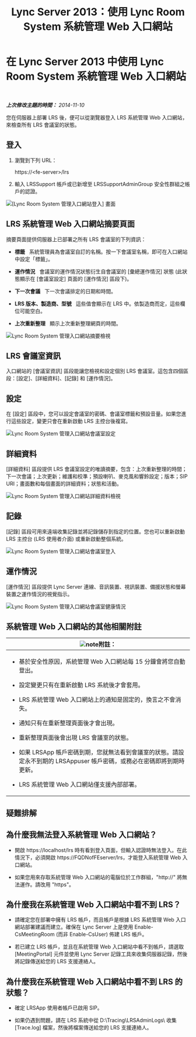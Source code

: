 ﻿---
title: Lync Server 2013：使用 Lync Room System 系統管理 Web 入口網站
TOCTitle: 使用 Lync Room System 系統管理 Web 入口網站
ms:assetid: c387b2a3-3e42-4642-af72-88126ed2820f
ms:mtpsurl: https://technet.microsoft.com/zh-tw/library/Dn743660(v=OCS.15)
ms:contentKeyID: 62268983
ms.date: 08/24/2015
mtps_version: v=OCS.15
ms.translationtype: HT
---

# 在 Lync Server 2013 中使用 Lync Room System 系統管理 Web 入口網站

 

_**上次修改主題的時間：** 2014-11-10_

您在伺服器上部署 LRS 後，便可以從瀏覽器登入 LRS 系統管理 Web 入口網站，來檢查所有 LRS 會議室的狀態。

## 登入

1.  瀏覽到下列 URL：
    
    https://\<fe-server\>/lrs

2.  輸入 LRSSupport 帳戶或已新增至 LRSSupportAdminGroup 安全性群組之帳戶的認證。

![\[Lync Room System 管理入口網站登入\] 畫面](images/Dn436326.050bcf70-2f3b-46b2-9b96-ebd12679b713(OCS.15).png "[Lync Room System 管理入口網站登入] 畫面")

## LRS 系統管理 Web 入口網站摘要頁面

摘要頁面提供伺服器上已部署之所有 LRS 會議室的下列資訊：

  - **標籤**   系統管理員為會議室自訂的名稱。按一下會議室名稱，即可在入口網站中設定「標籤」。

  - **運作情況**   會議室的運作情況狀態衍生自會議室的 \[彙總運作情況\] 狀態 (此狀態顯示在 \[會議室設定\] 頁面的 \[運作情況\] 區段下)。

  - **下一次會議**   下一次會議排定的日期和時間。

  - **LRS 版本、製造商、型號**   這些值會顯示在 LRS 中。依製造商而定，這些欄位可能空白。

  - **上次重新整理**   顯示上次重新整理網頁的時間。

![Lync Room System 管理入口網站摘要檢視](images/Dn743660.f829ce90-dd95-4725-bd94-6870c5dcf046(OCS.15).png "Lync Room System 管理入口網站摘要檢視")

## LRS 會議室資訊

入口網站的 \[會議室資訊\] 區段能讓您檢視和設定個別 LRS 會議室。這包含四個區段：\[設定\]、\[詳細資料\]、\[記錄\] 和 \[運作情況\]。

## 設定

在 \[設定\] 區段中，您可以設定會議室的密碼、會議室標籤和預設音量。如果您進行這些設定，變更只會在重新啟動 LRS 主控台後複寫。

![Lync Room System 管理入口網站會議室設定](images/Dn743660.ab162e19-41ac-4991-9b2a-92575aa53eda(OCS.15).png "Lync Room System 管理入口網站會議室設定")

## 詳細資料

\[詳細資料\] 區段提供 LRS 會議室設定的唯讀摘要，包含：上次重新整理的時間；下一次會議；上次更新；維護和校準；預設喇叭、麥克風和響鈴設定；版本；SIP URI；畫面數和每個畫面的詳細資料；狀態和活動。

![Lync Room System 管理入口網站詳細資料檢視](images/Dn743660.2958bbba-db74-4670-a920-87fdfb2fc22d(OCS.15).png "Lync Room System 管理入口網站詳細資料檢視")

## 記錄

\[記錄\] 區段可用來遠端收集記錄並將記錄儲存到指定的位置。您也可以重新啟動 LRS 主控台 (LRS 使用者介面) 或重新啟動整個系統。

![Lync Room System 管理入口網站會議室登入](images/Dn743660.749aee71-deaa-4ace-a146-fe2b349f0f42(OCS.15).png "Lync Room System 管理入口網站會議室登入")

## 運作情況

\[運作情況\] 區段提供 Lync Server 連線、音訊裝置、視訊裝置、備援狀態和螢幕裝置之運作情況的視覺指示。

![Lync Room System 管理入口網站會議室健康情況](images/Dn743660.8cc644f8-8e3e-42d5-9079-045d8fe9daa7(OCS.15).png "Lync Room System 管理入口網站會議室健康情況")

## 系統管理 Web 入口網站的其他相關附註

<table>
<colgroup>
<col style="width: 100%" />
</colgroup>
<thead>
<tr class="header">
<th><img src="images/Gg398811.note(OCS.15).gif" title="note" alt="note" />附註：</th>
</tr>
</thead>
<tbody>
<tr class="odd">
<td><ul>
<li><p>基於安全性原因，系統管理 Web 入口網站每 15 分鐘會將您自動登出。</p></li>
<li><p>設定變更只有在重新啟動 LRS 系統後才會套用。</p></li>
<li><p>LRS 系統管理 Web 入口網站上的通知是固定的，換言之不會消失。</p></li>
<li><p>通知只有在重新整理頁面後才會出現。</p></li>
<li><p>重新整理頁面後會出現 LRS 會議室的狀態。</p></li>
<li><p>如果 LRSApp 帳戶密碼到期，您就無法看到會議室的狀態。請設定永不到期的 LRSAppuser 帳戶密碼，或務必在密碼即將到期時更新。</p></li>
<li><p>LRS 系統管理 Web 入口網站僅支援內部部署。</p></li>
</ul></td>
</tr>
</tbody>
</table>


## 疑難排解

## 為什麼我無法登入系統管理 Web 入口網站？

  - 開啟 https://localhost/lrs 時有看到登入頁面，但輸入認證時無法登入。在此情況下，必須開啟 https://FQDNofFEserver/lrs，才能登入系統管理 Web 入口網站。

  - 如果您用來存取系統管理 Web 入口網站的電腦位於工作群組，"http://" 將無法運作。請改用 "https"。

## 為什麼我在系統管理 Web 入口網站中看不到 LRS？

  - 請確定您在部署中擁有 LRS 帳戶，而且帳戶是根據 LRS 系統管理 Web 入口網站部署建議而建立。確保在 Lync Server 上是使用 Enable-CsMeetingRoom (而非 Enable-CsUser) 佈建 LRS 帳戶。

  - 若已建立 LRS 帳戶，並且在系統管理 Web 入口網站中看不到帳戶，請選取 \[MeetingPortal\] 元件並使用 Lync Server 記錄工具來收集伺服器記錄，然後將記錄傳送給您的 LRS 支援連絡人。

## 為什麼我在系統管理 Web 入口網站中看不到 LRS 的狀態？

  - 確定 LRSApp 使用者帳戶已啟用 SIP。

  - 如果仍遇到問題，請在 LRS 系統中從 D:\\Tracing\\LRSAdminLogs\\ 收集 \[Trace.log\] 檔案，然後將檔案傳送給您的 LRS 支援連絡人。

